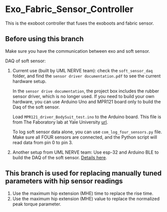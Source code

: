 # Exo_Fabric_Sensor_Controller
This is the exoboot controller that fuses the exoboots and fabric sensor.

## Before using this branch
Make sure you have the communication between exo and soft sensor. 

DAQ of soft sensor:
1. Current use (built by UML NERVE team): check the `soft_sensor_daq` folder, and find the `sensor driver documentation.pdf` to see the current hardware setup. 

   In the `sensor drive documentation`, the project box includes the rubber sensor driver, which is no longer used.
   If you need to build your own hardware, you can use Arduino Uno and MPR121 board only to build the Daq of the soft sensor.
   
   Load `MPR121_driver_BodySuit_test.ino` to the Arduino board. This file is from The Faboratory lab at Yale University [url](https://www.eng.yale.edu/faboratory/).
   
   To log soft sensor data alone, you can use `com_log_four_sensors.py` file.
   Make sure all FOUR sensors are connected, and the Python script will read data from pin 0 to pin 3. 
   
3. Another setup from UML NERVE team: Use esp-32 and Arduino BLE to build the DAQ of the soft sensor. [Details here](https://github.com/jacobbreen25/nsf_soft_sensor_data_collection).

## This branch is used for replacing manually tuned parameters with hip sensor readings
1. Use the maximum hip extension (MHE) time to replace the rise time.
2. Use the maximum hip extension (MHE) value to replace the normalized peak torque parameter.



